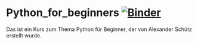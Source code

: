 # Python_for_beginners [![Binder]([https://mybinder.org/badge_logo.svg)](https://mybinder.org/v2/gh/x40x1/Python_for_beginners/HEAD?urlpath=https%3A%2F%2Fgithub.com%2Fx40x1%2FPython_for_beginners%2Fblob%2F19e985e8ce8e8bebfabf617bcc291bd9f484fa20%2FPython%2520f%25C3%25BCr%2520Einsteiger.ipynb](https://mybinder.org/v2/gh/x40x1/Python_for_beginners/da0db215f34b6fc23cc8467fa232470d4ec1adb7?filepath=Python%20f%C3%BCr%20Einsteiger.ipynb)https://mybinder.org/v2/gh/x40x1/Python_for_beginners/da0db215f34b6fc23cc8467fa232470d4ec1adb7?filepath=Python%20f%C3%BCr%20Einsteiger.ipynb)

Das ist ein Kurs zum Thema Python für Beginner, der von Alexander Schütz erstellt wurde.
